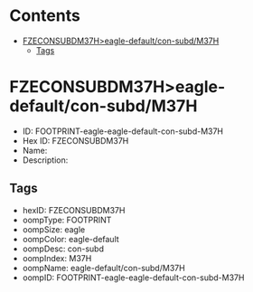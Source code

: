 



Contents
========

* [FZECONSUBDM37H>eagle-default/con-subd/M37H](#fzeconsubdm37heagle-defaultcon-subdm37h)
	* [Tags](#tags)

# FZECONSUBDM37H>eagle-default/con-subd/M37H

- ID: FOOTPRINT-eagle-eagle-default-con-subd-M37H
- Hex ID: FZECONSUBDM37H
- Name: 
- Description: 

## Tags

- hexID: FZECONSUBDM37H
- oompType: FOOTPRINT
- oompSize: eagle
- oompColor: eagle-default
- oompDesc: con-subd
- oompIndex: M37H
- oompName: eagle-default/con-subd/M37H
- oompID: FOOTPRINT-eagle-eagle-default-con-subd-M37H
